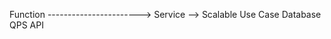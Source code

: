 Function  ----------------------->  Service           -->    Scalable
Use Case                            Database                 QPS
API                                                          


